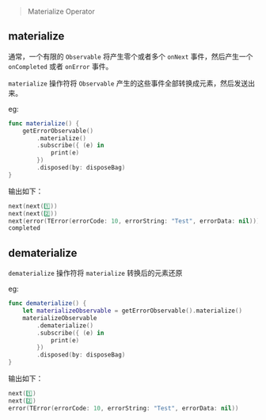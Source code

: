 
> Materialize Operator

## materialize

通常，一个有限的 `Observable` 将产生零个或者多个 `onNext` 事件，然后产生一个 `onCompleted` 或者 `onError` 事件。

`materialize` 操作符将 `Observable` 产生的这些事件全部转换成元素，然后发送出来。

eg:

```swift
func materialize() {
    getErrorObservable()
        .materialize()
        .subscribe({ (e) in
            print(e)
        })
        .disposed(by: disposeBag)
}
```

输出如下：

```swift
next(next(1️⃣))
next(next(2️⃣))
next(error(TError(errorCode: 10, errorString: "Test", errorData: nil)))
completed
```

## dematerialize

`dematerialize` 操作符将 `materialize` 转换后的元素还原

eg:

```swift
func dematerialize() {
    let materializeObservable = getErrorObservable().materialize()
    materializeObservable
        .dematerialize()
        .subscribe({ (e) in
            print(e)
        })
        .disposed(by: disposeBag)
}
```

输出如下：

```swift
next(1️⃣)
next(2️⃣)
error(TError(errorCode: 10, errorString: "Test", errorData: nil))
```